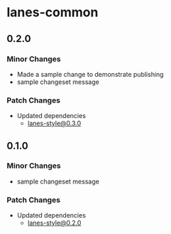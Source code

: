 # lanes-common

## 0.2.0

### Minor Changes

- Made a sample change to demonstrate publishing
- sample changeset message

### Patch Changes

- Updated dependencies
  - lanes-style@0.3.0

## 0.1.0

### Minor Changes

- sample changeset message

### Patch Changes

- Updated dependencies
  - lanes-style@0.2.0
